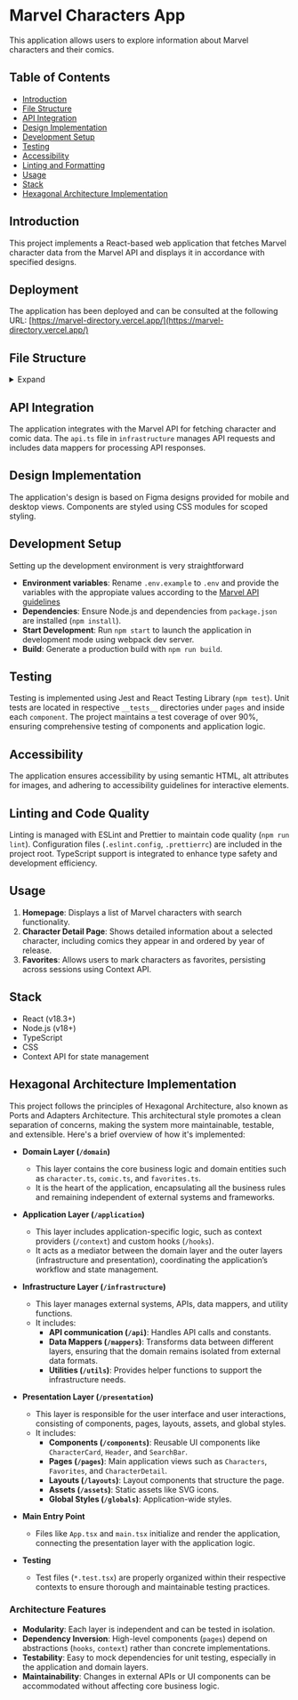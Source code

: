 # Marvel Characters App

This application allows users to explore information about Marvel characters and their comics.

## Table of Contents

-   [Introduction](#introduction)
-   [File Structure](#file-structure)
-   [API Integration](#api-integration)
-   [Design Implementation](#design-implementation)
-   [Development Setup](#development-setup)
-   [Testing](#testing)
-   [Accessibility](#accessibility)
-   [Linting and Formatting](#linting-and-formatting)
-   [Usage](#usage)
-   [Stack](#stack)
-   [Hexagonal Architecture Implementation](#hexagonal-architecture-implementation)

## Introduction

This project implements a React-based web application that fetches Marvel character data from the Marvel API and displays it in accordance with specified designs.

## Deployment

The application has been deployed and can be consulted at the following URL: [https://marvel-directory.vercel.app/](https://marvel-directory.vercel.app/)

## File Structure

<details>
  <summary>Expand</summary>

```bash
|   App.tsx
|   declarations.d.ts
|   main.tsx
|   setupTests.ts
|
+---application
|   +---context
|   |       characters.tsx
|   |       favorites.tsx
|   |       index.ts
|   |       loading.tsx
|   |
|   \---hooks
|           useFetchCharacterDetail.ts
|           useFetchCharacters.ts
|           useFilterFavorites.ts
|
+---domain
|       character.ts
|       comic.ts
|       favorites.ts
|       index.ts
|
+---infrastructure
|   +---api
|   |       api.ts
|   |       constants.ts
|   |
|   +---mappers
|   |   +---characters
|   |   |       characterDataTypes.ts
|   |   |       CharacterMapper.ts
|   |   |
|   |   \---comics
|   |           comicDataTypes.ts
|   |           ComicMapper.ts
|   |
|   \---utils
|           apiHelpers.ts
|
\---presentation
    +---assets
    |   \---svg
    |           logo.svg
    |           search.svg
    |
    +---components
    |   |   index.ts
    |   |
    |   +---CharacterCard
    |   |       CharacterCard.module.css
    |   |       CharacterCard.test.tsx
    |   |       CharacterCard.tsx
    |   |
    |   +---CharacterInfo
    |   |       CharacterInfo.module.css
    |   |       CharacterInfo.test.tsx
    |   |       CharacterInfo.tsx
    |   |
    |   +---CharacterList
    |   |       CharacterList.module.css
    |   |       CharacterList.test.tsx
    |   |       CharacterList.tsx
    |   |
    |   +---ComicList
    |   |       ComicList.module.css
    |   |       ComicList.test.tsx
    |   |       ComicList.tsx
    |   |
    |   +---ContentWrapper
    |   |       ContentWrapper.module.css
    |   |       ContentWrapper.tsx
    |   |
    |   +---Header
    |   |       Header.module.css
    |   |       Header.test.tsx
    |   |       Header.tsx
    |   |
    |   +---Heart
    |   |       Heart.tsx
    |   |
    |   +---ProgressBar
    |   |       ProgressBar.module.css
    |   |       ProgressBar.test.tsx
    |   |       ProgressBar.tsx
    |   |
    |   \---SearchBar
    |           SearchBar.module.css
    |           SearchBar.test.tsx
    |           SearchBar.tsx
    |
    +---globals
    |       global.module.css
    |
    +---layouts
    | | index.ts
    | |
    | +---CharacterListSection
    | | CharacterListSection.tsx
    | |
    | +---CharacterSection
    | | CharacterSection.module.css
    | | CharacterSection.tsx
    | |
    | ---ComicListSection
    | ComicListSection.module.css
    | ComicListSection.tsx
    |
    +---pages
    | | CharacterDetail.tsx
    | | Characters.tsx
    | | Favorites.tsx
    | | NotFound.tsx
    | |
    | ---tests
    | CharacterDetail.test.tsx
    | Characters.test.tsx
    | Favorites.test.tsx
    |
    ---utils
    mock-data.ts
```

</details>

## API Integration

The application integrates with the Marvel API for fetching character and comic data. The `api.ts` file in `infrastructure` manages API requests and includes data mappers for processing API responses.

## Design Implementation

The application's design is based on Figma designs provided for mobile and desktop views. Components are styled using CSS modules for scoped styling.

## Development Setup

Setting up the development environment is very straightforward

-   **Environment variables**: Rename `.env.example` to `.env` and provide the variables with the appropiate values according to the [Marvel API guidelines](https://developer.marvel.com/documentation/getting_started)
-   **Dependencies**: Ensure Node.js and dependencies from `package.json` are installed (`npm install`).
-   **Start Development**: Run `npm start` to launch the application in development mode using webpack dev server.
-   **Build**: Generate a production build with `npm run build`.

## Testing

Testing is implemented using Jest and React Testing Library (`npm test`). Unit tests are located in respective `__tests__` directories under `pages` and inside each `component`. The project maintains a test coverage of over 90%, ensuring comprehensive testing of components and application logic.

## Accessibility

The application ensures accessibility by using semantic HTML, alt attributes for images, and adhering to accessibility guidelines for interactive elements.

## Linting and Code Quality

Linting is managed with ESLint and Prettier to maintain code quality (`npm run lint`). Configuration files (`.eslint.config`, `.prettierrc`) are included in the project root. TypeScript support is integrated to enhance type safety and development efficiency.

## Usage

1. **Homepage**: Displays a list of Marvel characters with search functionality.
2. **Character Detail Page**: Shows detailed information about a selected character, including comics they appear in and ordered by year of release.
3. **Favorites**: Allows users to mark characters as favorites, persisting across sessions using Context API.

## Stack

-   React (v18.3+)
-   Node.js (v18+)
-   TypeScript
-   CSS
-   Context API for state management

## Hexagonal Architecture Implementation

This project follows the principles of Hexagonal Architecture, also known as Ports and Adapters Architecture. This architectural style promotes a clean separation of concerns, making the system more maintainable, testable, and extensible. Here's a brief overview of how it's implemented:

-   **Domain Layer (`/domain`)**

    -   This layer contains the core business logic and domain entities such as `character.ts`, `comic.ts`, and `favorites.ts`.
    -   It is the heart of the application, encapsulating all the business rules and remaining independent of external systems and frameworks.

-   **Application Layer (`/application`)**

    -   This layer includes application-specific logic, such as context providers (`/context`) and custom hooks (`/hooks`).
    -   It acts as a mediator between the domain layer and the outer layers (infrastructure and presentation), coordinating the application’s workflow and state management.

-   **Infrastructure Layer (`/infrastructure`)**

    -   This layer manages external systems, APIs, data mappers, and utility functions.
    -   It includes:
        -   **API communication (`/api`)**: Handles API calls and constants.
        -   **Data Mappers (`/mappers`)**: Transforms data between different layers, ensuring that the domain remains isolated from external data formats.
        -   **Utilities (`/utils`)**: Provides helper functions to support the infrastructure needs.

-   **Presentation Layer (`/presentation`)**

    -   This layer is responsible for the user interface and user interactions, consisting of components, pages, layouts, assets, and global styles.
    -   It includes:
        -   **Components (`/components`)**: Reusable UI components like `CharacterCard`, `Header`, and `SearchBar`.
        -   **Pages (`/pages`)**: Main application views such as `Characters`, `Favorites`, and `CharacterDetail`.
        -   **Layouts (`/layouts`)**: Layout components that structure the page.
        -   **Assets (`/assets`)**: Static assets like SVG icons.
        -   **Global Styles (`/globals`)**: Application-wide styles.

-   **Main Entry Point**
    -   Files like `App.tsx` and `main.tsx` initialize and render the application, connecting the presentation layer with the application logic.
-   **Testing**
    -   Test files (`*.test.tsx`) are properly organized within their respective contexts to ensure thorough and maintainable testing practices.

### Architecture Features

-   **Modularity**: Each layer is independent and can be tested in isolation.
-   **Dependency Inversion**: High-level components (`pages`) depend on abstractions (`hooks`, `context`) rather than concrete implementations.
-   **Testability**: Easy to mock dependencies for unit testing, especially in the application and domain layers.
-   **Maintainability**: Changes in external APIs or UI components can be accommodated without affecting core business logic.
